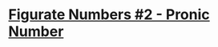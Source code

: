 # [Figurate Numbers #2 - Pronic Number](https://www.codewars.com/kata/figurate-numbers-number-2-pronic-number/)
